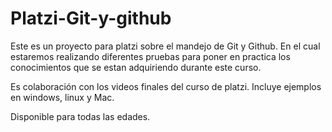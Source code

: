 # Platzi-Git-y-github

Este es un proyecto para platzi sobre el mandejo de Git y Github. 
En el cual estaremos realizando diferentes pruebas para poner en practica los conocimientos que se estan adquiriendo durante este curso.

Es colaboración con los videos finales del curso de platzi.
 Incluye ejemplos en windows, linux y Mac.

Disponible para todas las edades.